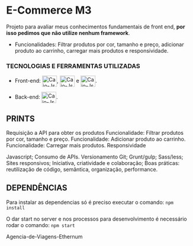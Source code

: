 # E-Commerce M3

Projeto para avaliar meus conhecimentos fundamentais de front end, <strong>por isso pedimos que não utilize nenhum framework</strong>.

- Funcionalidades: Filtrar produtos por cor, tamanho e preço, adicionar produto ao carrinho, carregar mais produtos e responsividade.

### TECNOLOGIAS E FERRAMENTAS UTILIZADAS


- Front-end:  <img align="center" alt="Caio-Js" height="30" width="40" src="https://cdn.jsdelivr.net/gh/devicons/devicon/icons/css3/css3-original.svg">, <img align="center" alt="Caio-Js" height="30" width="40" src="https://cdn.jsdelivr.net/gh/devicons/devicon/icons/html5/html5-original.svg"> e <img align="center" alt="Caio-Js" height="30" width="40" src="https://cdn.jsdelivr.net/gh/devicons/devicon/icons/sass/sass-original.svg">.

- Back-end: <img align="center" alt="Caio-Js" height="30" width="40" src="https://cdn.jsdelivr.net/gh/devicons/devicon/icons/javascript/javascript-plain.svg">.


## PRINTS

Requisição a API para obter os produtos
Funcionalidade: Filtrar produtos por cor, tamanho e preço.
Funcionalidade: Adicionar produto ao carrinho.
Funcionalidade: Carregar mais produtos.
Responsividade

Javascript;
Consumo de APIs.
Versionamento Git;
Grunt/gulp;
Sass/less;
Sites responsivos;
Iniciativa, criatividade e colaboração;
Boas práticas: reutilização de código, semântica, organização, performance.


## DEPENDÊNCIAS

Para instalar as dependencias só é preciso executar o comando: `npm install`

O dar start no server e nos processos para desenvolvimento é necessário rodar o comando: `npm start`

Agencia-de-Viagens-Ethernum
